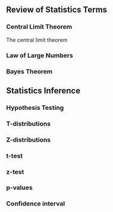 ## Review of Statistics Terms

### Central Limit Theorem

The central limit theorem

### Law of Large Numbers

### Bayes Theorem

## Statistics Inference

### Hypothesis Testing

### T-distributions

### Z-distributions

### t-test

### z-test

### p-values

### Confidence interval  

